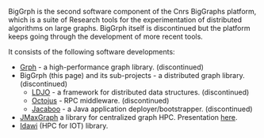 BigGrph is the second software component of the Cnrs BigGraphs platform, which is a suite of Research tools for the experimentation of distributed algorithms on large graphs. BigGrph itself is discontinued but the platform keeps going through the development of more recent tools.

It consists of the following software developments:
* [Grph](https://github.com/lhogie/grph/) - a high-performance graph library. (discontinued) 
* BigGrph (this page) and its sub-projects - a distributed graph library. (discontinued)
  * [LDJO](https://github.com/lhogie/ldjo/) - a framework for distributed data structures. (discontinued)
  * [Octojus](https://github.com/lhogie/octojus/) - RPC middleware. (discontinued)
  * [Jacaboo](https://github.com/lhogie/jacaboo/) - a Java application deployer/bootstrapper. (discontinued)
* [JMaxGraph](https://github.com/lhogie/jmaxgraph/) a library for centralized graph HPC. Presentation [here](https://www.google.com/url?sa=t&rct=j&q=&esrc=s&source=web&cd=&ved=2ahUKEwjn5uLxr8vuAhWkp1kKHWA_BXEQFjAAegQIAhAC&url=http%3A%2F%2Fdevlog.cnrs.fr%2F_media%2Fapsem2018.ateliermadics-graminee-perennes.pdf%3Fid%3Dapsem2018%26cache%3Dcache&usg=AOvVaw3CxOXuqC2FIKIXOHZznPi2).
* [Idawi](https://github.com/lhogie/idawi/) (HPC for IOT) library.
